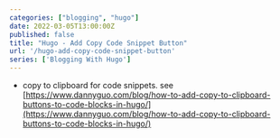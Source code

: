 ```yaml
---
categories: ["blogging", "hugo"]
date: 2022-03-05T13:00:00Z
published: false
title: "Hugo - Add Copy Code Snippet Button"
url: '/hugo-add-copy-code-snippet-button'
series: ['Blogging With Hugo']
---
```


* copy to clipboard for code snippets.   see [https://www.dannyguo.com/blog/how-to-add-copy-to-clipboard-buttons-to-code-blocks-in-hugo/](https://www.dannyguo.com/blog/how-to-add-copy-to-clipboard-buttons-to-code-blocks-in-hugo/)

